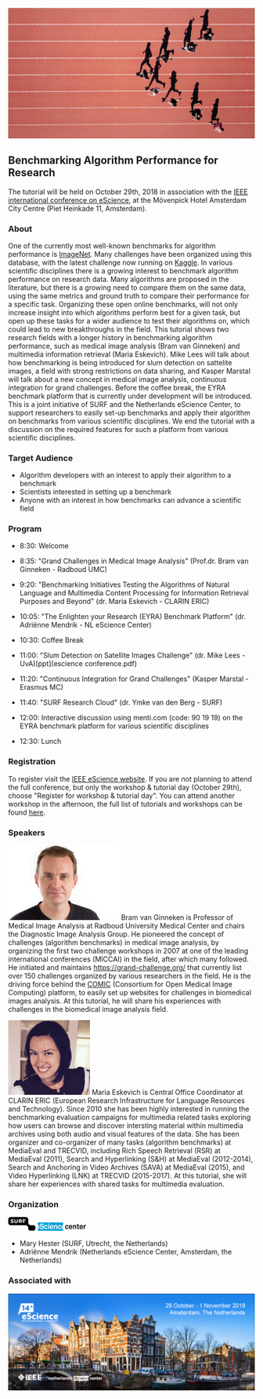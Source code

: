 
![steven-lelham-342930-unsplash.jpg](/steven-lelham-342930-unsplash.jpg)
## Benchmarking Algorithm Performance for Research
The tutorial will be held on October 29th, 2018 in association with the [IEEE international conference on eScience](https://www.escience2018.com/), at the Mövenpick Hotel Amsterdam City Centre (Piet Heinkade 11, Amsterdam). 

### About
One of the currently most well-known benchmarks for algorithm performance is [ImageNet](http://www.image-net.org/). Many challenges have been organized using this database, with the latest challenge now running on [Kaggle](https://www.kaggle.com/c/imagenet-object-localization-challenge). In various scientific disciplines there is a growing interest to benchmark algorithm performance on research data. Many algorithms are proposed in the literature, but there is a growing need to compare them on the same data, using the same metrics and ground truth to compare their performance for a specific task. Organizing these open online benchmarks, will not only increase insight into which algorithms perform best for a given task, but open up these tasks for a wider audience to test their algorithms on, which could lead to new breakthroughs in the field. This tutorial shows two research fields with a longer history in benchmarking algorithm performance, such as medical image analysis (Bram van Ginneken) and multimedia information retrieval (Maria Eskevich). Mike Lees will talk about how benchmarking is being introduced for slum detection on sattelite images, a field with strong restrictions on data sharing, and Kasper Marstal will talk about a new concept in medical image analysis, continuous integration for grand challenges. Before the coffee break, the EYRA benchmark platform that is currently under development will be introduced. This is a joint initiative of SURF and the Netherlands eScience Center, to support researchers to easily set-up benchmarks and apply their algorithm on benchmarks from various scientific disciplines. We end the tutorial with a discussion on the required features for such a platform from various scientific disciplines.     

### Target Audience
* Algorithm developers with an interest to apply their algorithm to a benchmark
* Scientists interested in setting up a benchmark
* Anyone with an interest in how benchmarks can advance a scientific field 

### Program

* 8:30: Welcome
* 8:35: "Grand Challenges in Medical Image Analysis" (Prof.dr. Bram van Ginneken - Radboud UMC)
* 9:20: "Benchmarking Initiatives Testing the Algorithms of Natural Language and Multimedia Content Processing for Information Retrieval Purposes and Beyond" (dr. Maria Eskevich - CLARIN ERIC)
* 10:05: "The Enlighten your Research (EYRA) Benchmark Platform" (dr. Adriënne Mendrik - NL eScience Center)
* 10:30: Coffee Break
* 11:00: "Slum Detection on Satellite Images Challenge" (dr. Mike Lees - UvA)[ppt](escience conference.pdf)

* 11:20: "Continuous Integration for Grand Challenges" (Kasper Marstal - Erasmus MC)
* 11:40: "SURF Research Cloud" (dr. Ymke van den Berg - SURF)
* 12:00: Interactive discussion using menti.com (code: 90 19 19) on the EYRA benchmark platform for various scientific disciplines
* 12:30: Lunch

### Registration
To register visit the [IEEE eScience website](https://www.escience2018.com/page/419707). If you are not planning to attend the full conference, but only the workshop & tutorial day (October 29th), choose "Register for workshop & tutorial day". You can attend another workshop in the afternoon, the full list of tutorials and workshops can be found [here](https://www.escience2018.com/page/419754).

### Speakers

![Bram van Ginneken](/Bram_van_Ginneken2.jpg)
Bram van Ginneken is Professor of Medical Image Analysis at Radboud University Medical Center and chairs the Diagnostic Image Analysis Group. He pioneered the concept of challenges (algorithm benchmarks) in medical image analysis, by organizing the first two challenge workshops in 2007 at one of the leading international conferences (MICCAI) in the field, after which many followed. He initiated and maintains https://grand-challenge.org/ that currently list over 150 challenges organized by various researchers in the field. He is the driving force behind the [COMIC](https://grand-challenge.org/Create_your_own_challenge/) (Consortium for Open Medical Image Computing) platform, to easily set up websites for challenges in biomedical images analysis. At this tutorial, he will share his experiences with challenges in the biomedical image analysis field.

![Maria Eskevich](/Maria2.png)
Maria Eskevich is Central Office Coordinator at CLARIN ERIC (European Research Infrastructure for Language Resources and Technology). Since 2010 she has been highly interested in running the benchmarking evaluation campaigns for multimedia related tasks exploring how users can browse and discover intersting material within multimedia archives using both audio and visual features of the data. She has been organizer and co-organizer of many tasks (algorithm benchmarks) at MediaEval and TRECVID, including Rich Speech Retrieval (RSR) at MediaEval (2011), Search and Hyperlinking (S&H) at MediaEval (2012-2014), Search and Anchoring in Video Archives (SAVA) at MediaEval (2015), and Video Hyperlinking (LNK) at TRECVID (2015-2017). At this tutorial, she will share her experiences with shared tasks for multimedia evaluation.

### Organization

![Surf](/surf2.png) ![eScience](/escience2.png)
* Mary Hester (SURF, Utrecht, the Netherlands) 
* Adriënne Mendrik (Netherlands eScience Center, Amsterdam, the Netherlands) 

### Associated with

![IEEE eScience](/Header_IEEE_eScience2018_web500_v2.png)


 

